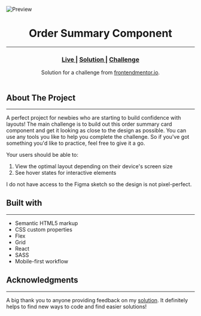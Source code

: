 ![Preview](https://iili.io/JF6ymc7.png)
<br>

<h1 align='center'>Order Summary Component</h1>

---

<div align="center">
  <h3>
    <a href="https://andy-vasseur-fem-order-summary.vercel.app/" color="white">
      Live
    </a>
    <span> | </span>
    <a href="https://www.frontendmentor.io/solutions/order-summary-4LXXKw_9Qe">
      Solution
    </a>
   <span> | </span>
    <a href="https://www.frontendmentor.io/challenges/order-summary-component-QlPmajDUj">
      Challenge
    </a>
  </h3>
</div>
<div align="center">
   Solution for a challenge from  <a href="https://www.frontendmentor.io/" target="_blank">frontendmentor.io</a>.
</div>
<br>

## About The Project

---

A perfect project for newbies who are starting to build confidence with layouts! The main challenge is to build out this order summary card component and get it looking as close to the design as possible. You can use any tools you like to help you complete the challenge. So if you've got something you'd like to practice, feel free to give it a go.

Your users should be able to:

1. View the optimal layout depending on their device's screen size
2. See hover states for interactive elements

I do not have access to the Figma sketch so the design is not pixel-perfect.

## Built with

---

- Semantic HTML5 markup
- CSS custom properties
- Flex
- Grid
- React
- SASS
- Mobile-first workflow

## Acknowledgments

---

<div>
    <p>A big thank you to anyone providing feedback on my <a href="https://www.frontendmentor.io/solutions/order-summary-4LXXKw_9Qe">solution</a>. It definitely helps to find new ways to code and find easier solutions!</p>
</div>
